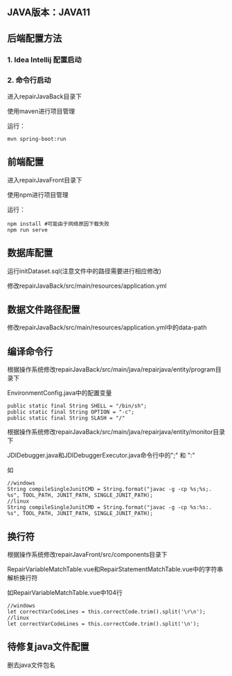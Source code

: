 

## JAVA版本：JAVA11

## 后端配置方法

### 1. Idea Intellij 配置启动

### 2. 命令行启动

进入repairJavaBack目录下

使用maven进行项目管理

运行：

```
mvn spring-boot:run
```

## 前端配置

进入repairJavaFront目录下

使用npm进行项目管理

运行：

```
npm install #可能由于网络原因下载失败
npm run serve
```

## 数据库配置

运行initDataset.sql(注意文件中的路径需要进行相应修改)

修改repairJavaBack/src/main/resources/application.yml

## 数据文件路径配置

修改repairJavaBack/src/main/resources/application.yml中的data-path

## 编译命令行

根据操作系统修改repairJavaBack/src/main/java/repairjava/entity/program目录下

EnvironmentConfig.java中的配置变量

```
public static final String SHELL = "/bin/sh";
public static final String OPTION = "-c";
public static final String SLASH = "/"
```

根据操作系统修改repairJavaBack/src/main/java/repairjava/entity/monitor目录下

JDIDebugger.java和JDIDebuggerExecutor.java命令行中的";" 和 ":"

如

```
//windows
String compileSingleJunitCMD = String.format("javac -g -cp %s;%s;. %s", TOOL_PATH, JUNIT_PATH, SINGLE_JUNIT_PATH);
//linux
String compileSingleJunitCMD = String.format("javac -g -cp %s:%s:. %s", TOOL_PATH, JUNIT_PATH, SINGLE_JUNIT_PATH);
```

## 换行符

根据操作系统修改repairJavaFront/src/components目录下

RepairVariableMatchTable.vue和RepairStatementMatchTable.vue中的字符串解析换行符

如RepairVariableMatchTable.vue中104行

```
//windows
let correctVarCodeLines = this.correctCode.trim().split('\r\n');
//linux
let correctVarCodeLines = this.correctCode.trim().split('\n');
```

## 待修复java文件配置

删去java文件包名



